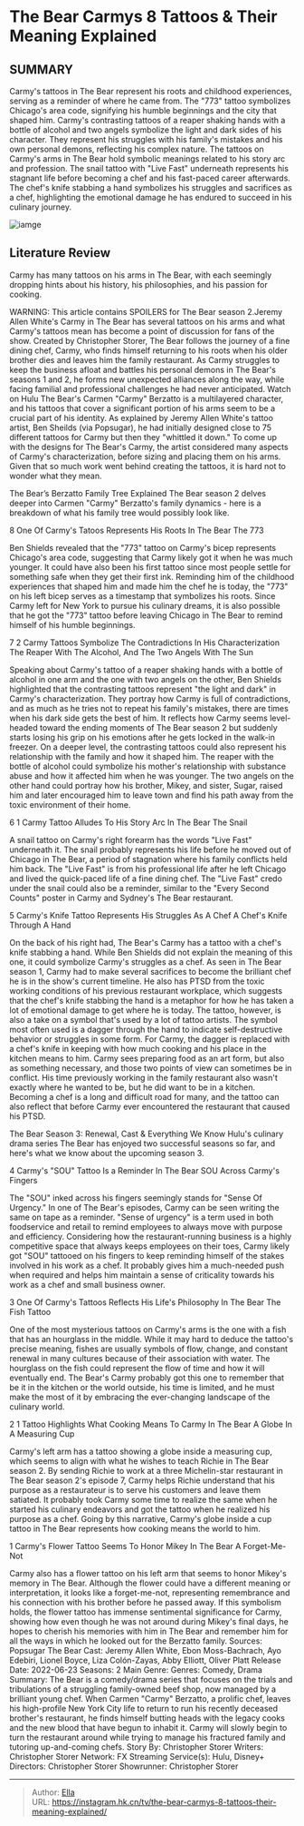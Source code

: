 # The Bear Carmys 8 Tattoos &amp; Their Meaning Explained


## SUMMARY 


 Carmy&#39;s tattoos in The Bear represent his roots and childhood experiences, serving as a reminder of where he came from. The &#34;773&#34; tattoo symbolizes Chicago&#39;s area code, signifying his humble beginnings and the city that shaped him. 
 Carmy&#39;s contrasting tattoos of a reaper shaking hands with a bottle of alcohol and two angels symbolize the light and dark sides of his character. They represent his struggles with his family&#39;s mistakes and his own personal demons, reflecting his complex nature. 
 The tattoos on Carmy&#39;s arms in The Bear hold symbolic meanings related to his story arc and profession. The snail tattoo with &#34;Live Fast&#34; underneath represents his stagnant life before becoming a chef and his fast-paced career afterwards. The chef&#39;s knife stabbing a hand symbolizes his struggles and sacrifices as a chef, highlighting the emotional damage he has endured to succeed in his culinary journey. 

![iamge](https://static1.srcdn.com/wordpress/wp-content/uploads/2023/06/the-bear-carmy-tattoos-meaning-explained.jpg)

## Literature Review
Carmy has many tattoos on his arms in The Bear, with each seemingly dropping hints about his history, his philosophies, and his passion for cooking.




WARNING: This article contains SPOILERS for The Bear season 2.Jeremy Allen White&#39;s Carmy in The Bear has several tattoos on his arms and what Carmy&#39;s tattoos mean has become a point of discussion for fans of the show. Created by Christopher Storer, The Bear follows the journey of a fine dining chef, Carmy, who finds himself returning to his roots when his older brother dies and leaves him the family restaurant. As Carmy struggles to keep the business afloat and battles his personal demons in The Bear&#39;s seasons 1 and 2, he forms new unexpected alliances along the way, while facing familial and professional challenges he had never anticipated.
Watch on Hulu
The Bear&#39;s Carmen &#34;Carmy&#34; Berzatto is a multilayered character, and his tattoos that cover a significant portion of his arms seem to be a crucial part of his identity. As explained by Jeremy Allen White&#39;s tattoo artist, Ben Sheilds (via Popsugar), he had initially designed close to 75 different tattoos for Carmy but then they &#34;whittled it down.&#34; To come up with the designs for The Bear&#39;s Carmy, the artist considered many aspects of Carmy&#39;s characterization, before sizing and placing them on his arms. Given that so much work went behind creating the tattoos, it is hard not to wonder what they mean.
            
 
 The Bear’s Berzatto Family Tree Explained 
The Bear season 2 delves deeper into Carmen &#34;Carmy&#34; Berzatto&#39;s family dynamics - here is a breakdown of what his family tree would possibly look like.













 








 8  One Of Carmy&#39;s Tatoos Represents His Roots In The Bear 
The 773
        

Ben Shields revealed that the &#34;773&#34; tattoo on Carmy&#39;s bicep represents Chicago&#39;s area code, suggesting that Carmy likely got it when he was much younger. It could have also been his first tattoo since most people settle for something safe when they get their first ink. Reminding him of the childhood experiences that shaped him and made him the chef he is today, the &#34;773&#34; on his left bicep serves as a timestamp that symbolizes his roots. Since Carmy left for New York to pursue his culinary dreams, it is also possible that he got the &#34;773&#34; tattoo before leaving Chicago in The Bear to remind himself of his humble beginnings.







 7  2 Carmy Tattoos Symbolize The Contradictions In His Characterization 
The Reaper With The Alcohol, And The Two Angels With The Sun
        

Speaking about Carmy&#39;s tattoo of a reaper shaking hands with a bottle of alcohol in one arm and the one with two angels on the other, Ben Shields highlighted that the contrasting tattoos represent &#34;the light and dark&#34; in Carmy&#39;s characterization. They portray how Carmy is full of contradictions, and as much as he tries not to repeat his family&#39;s mistakes, there are times when his dark side gets the best of him. It reflects how Carmy seems level-headed toward the ending moments of The Bear season 2 but suddenly starts losing his grip on his emotions after he gets locked in the walk-in freezer.
On a deeper level, the contrasting tattoos could also represent his relationship with the family and how it shaped him. The reaper with the bottle of alcohol could symbolize his mother&#39;s relationship with substance abuse and how it affected him when he was younger. The two angels on the other hand could portray how his brother, Mikey, and sister, Sugar, raised him and later encouraged him to leave town and find his path away from the toxic environment of their home.





 6  1 Carmy Tattoo Alludes To His Story Arc In The Bear 
The Snail
        

A snail tattoo on Carmy&#39;s right forearm has the words &#34;Live Fast&#34; underneath it. The snail probably represents his life before he moved out of Chicago in The Bear, a period of stagnation where his family conflicts held him back. The &#34;Live Fast&#34; is from his professional life after he left Chicago and lived the quick-paced life of a fine dining chef. The &#34;Live Fast&#34; credo under the snail could also be a reminder, similar to the &#34;Every Second Counts&#34; poster in Carmy and Sydney&#39;s The Bear restaurant.





 5  Carmy&#39;s Knife Tattoo Represents His Struggles As A Chef 
A Chef&#39;s Knife Through A Hand


 







On the back of his right had, The Bear&#39;s Carmy has a tattoo with a chef&#39;s knife stabbing a hand. While Ben Shields did not explain the meaning of this one, it could symbolize Carmy&#39;s struggles as a chef. As seen in The Bear season 1, Carmy had to make several sacrifices to become the brilliant chef he is in the show&#39;s current timeline. He also has PTSD from the toxic working conditions of his previous restaurant workplace, which suggests that the chef&#39;s knife stabbing the hand is a metaphor for how he has taken a lot of emotional damage to get where he is today.
The tattoo, however, is also a take on a symbol that&#39;s used by a lot of tattoo artists. The symbol most often used is a dagger through the hand to indicate self-destructive behavior or struggles in some form. For Carmy, the dagger is replaced with a chef&#39;s knife in keeping with how much cooking and his place in the kitchen means to him. Carmy sees preparing food as an art form, but also as something necessary, and those two points of view can sometimes be in conflict. His time previously working in the family restaurant also wasn&#39;t exactly where he wanted to be, but he did want to be in a kitchen. Becoming a chef is a long and difficult road for many, and the tattoo can also reflect that before Carmy ever encountered the restaurant that caused his PTSD.
            
 
 The Bear Season 3: Renewal, Cast &amp; Everything We Know 
Hulu&#39;s culinary drama series The Bear has enjoyed two successful seasons so far, and here&#39;s what we know about the upcoming season 3.









 4  Carmy&#39;s &#34;SOU&#34; Tattoo Is a Reminder In The Bear 
SOU Across Carmy&#39;s Fingers
        

The &#34;SOU&#34; inked across his fingers seemingly stands for &#34;Sense Of Urgency.&#34; In one of The Bear&#39;s episodes, Carmy can be seen writing the same on tape as a reminder. &#34;Sense of urgency&#34; is a term used in both foodservice and retail to remind employees to always move with purpose and efficiency. Considering how the restaurant-running business is a highly competitive space that always keeps employees on their toes, Carmy likely got &#34;SOU&#34; tattooed on his fingers to keep reminding himself of the stakes involved in his work as a chef. It probably gives him a much-needed push when required and helps him maintain a sense of criticality towards his work as a chef and small business owner.





 3  One Of Carmy&#39;s Tattoos Reflects His Life&#39;s Philosophy In The Bear 
The Fish Tattoo
        

One of the most mysterious tattoos on Carmy&#39;s arms is the one with a fish that has an hourglass in the middle. While it may hard to deduce the tattoo&#39;s precise meaning, fishes are usually symbols of flow, change, and constant renewal in many cultures because of their association with water. The hourglass on the fish could represent the flow of time and how it will eventually end. The Bear&#39;s Carmy probably got this one to remember that be it in the kitchen or the world outside, his time is limited, and he must make the most of it by embracing the ever-changing landscape of the culinary world.





 2  1 Tattoo Highlights What Cooking Means To Carmy In The Bear 
A Globe In A Measuring Cup
        

Carmy&#39;s left arm has a tattoo showing a globe inside a measuring cup, which seems to align with what he wishes to teach Richie in The Bear season 2. By sending Richie to work at a three Michelin-star restaurant in The Bear season 2&#39;s episode 7, Carmy helps Richie understand that his purpose as a restaurateur is to serve his customers and leave them satiated. It probably took Carmy some time to realize the same when he started his culinary endeavors and got the tattoo when he realized his purpose as a chef. Going by this narrative, Carmy&#39;s globe inside a cup tattoo in The Bear represents how cooking means the world to him.





 1  Carmy&#39;s Flower Tattoo Seems To Honor Mikey In The Bear 
A Forget-Me-Not


 







Carmy also has a flower tattoo on his left arm that seems to honor Mikey&#39;s memory in The Bear. Although the flower could have a different meaning or interpretation, it looks like a forget-me-not, representing remembrance and his connection with his brother before he passed away. If this symbolism holds, the flower tattoo has immense sentimental significance for Carmy, showing how even though he was not around during Mikey&#39;s final days, he hopes to cherish his memories with him in The Bear and remember him for all the ways in which he looked out for the Berzatto family.
Sources: Popsugar
               The Bear   Cast:   Jeremy Allen White, Ebon Moss-Bachrach, Ayo Edebiri, Lionel Boyce, Liza Colón-Zayas, Abby Elliott, Oliver Platt    Release Date:   2022-06-23    Seasons:   2    Main Genre:       Genres:   Comedy, Drama    Summary:   The Bear is a comedy/drama series that focuses on the trials and tribulations of a struggling family-owned beef shop, now managed by a brilliant young chef. When Carmen &#34;Carmy&#34; Berzatto, a prolific chef, leaves his high-profile New York City life to return to run his recently deceased brother&#39;s restaurant, he finds himself butting heads with the legacy cooks and the new blood that have begun to inhabit it. Carmy will slowly begin to turn the restaurant around while trying to manage his fractured family and tutoring up-and-coming chefs.    Story By:   Christopher Storer    Writers:   Christopher Storer    Network:   FX    Streaming Service(s):   Hulu, Disney&#43;    Directors:   Christopher Storer    Showrunner:   Christopher Storer      

---

> Author: [Ella](https://instagram.hk.cn/)  
> URL: https://instagram.hk.cn/tv/the-bear-carmys-8-tattoos-their-meaning-explained/  

